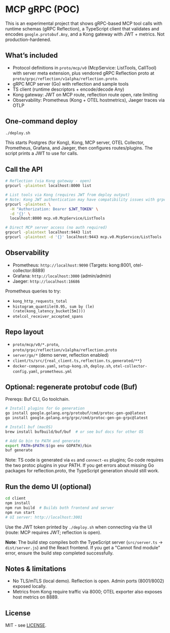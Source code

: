 # MCP gRPC (POC)

This is an experimental project that shows gRPC-based MCP tool calls with runtime schemas (gRPC Reflection), a TypeScript client that validates and encodes `google.protobuf.Any`, and a Kong gateway with JWT + metrics. Not production-hardened.

## What’s included
- Protocol definitions in `proto/mcp/v0` (McpService: ListTools, CallTool) with server meta extension, plus vendored gRPC Reflection proto at `proto/grpc/reflection/v1alpha/reflection.proto`.
- gRPC MCP server (Go) with reflection and sample tools
- TS client (runtime descriptors + encode/decode Any)
- Kong gateway: JWT on MCP route, reflection route open, rate limiting
- Observability: Prometheus (Kong + OTEL hostmetrics), Jaeger traces via OTLP

## One-command deploy
```bash
./deploy.sh
```
This starts Postgres (for Kong), Kong, MCP server, OTEL Collector, Prometheus, Grafana, and Jaeger, then configures routes/plugins. The script prints a JWT to use for calls.

## Call the API
```bash
# Reflection (via Kong gateway - open)
grpcurl -plaintext localhost:8000 list

# List tools via Kong (requires JWT from deploy output)
# Note: Kong JWT authentication may have compatibility issues with grpcurl
grpcurl -plaintext \
  -H "Authorization: Bearer $JWT_TOKEN" \
  -d '{}' \
  localhost:8000 mcp.v0.McpService/ListTools

# Direct MCP server access (no auth required)
grpcurl -plaintext localhost:9443 list
grpcurl -plaintext -d '{}' localhost:9443 mcp.v0.McpService/ListTools
```

## Observability
- Prometheus: `http://localhost:9090` (Targets: kong:8001, otel-collector:8889)
- Grafana: `http://localhost:3000` (admin/admin)
- Jaeger: `http://localhost:16686`

Prometheus queries to try:
- `kong_http_requests_total`
- `histogram_quantile(0.95, sum by (le) (rate(kong_latency_bucket[5m])))`
- `otelcol_receiver_accepted_spans`

## Repo layout
- `proto/mcp/v0/*.proto`, `proto/grpc/reflection/v1alpha/reflection.proto`
- `server/go/*` (demo server, reflection enabled)
- `client/ts/src/{real_client.ts,reflection.ts,generated/**}`
- `docker-compose.yaml`, `setup-kong.sh`, `deploy.sh`, `otel-collector-config.yaml`, `prometheus.yml`

## Optional: regenerate protobuf code (Buf)
Prereqs: Buf CLI, Go toolchain.
```bash
# Install plugins for Go generation
go install google.golang.org/protobuf/cmd/protoc-gen-go@latest
go install google.golang.org/grpc/cmd/protoc-gen-go-grpc@latest

# Install buf (macOS)
brew install bufbuild/buf/buf  # or see buf docs for other OS

# Add Go bin to PATH and generate
export PATH=$PATH:$(go env GOPATH)/bin
buf generate
```
Note: TS code is generated via `es` and `connect-es` plugins; Go code requires the two protoc plugins in your PATH. If you get errors about missing Go packages for reflection.proto, the TypeScript generation should still work.

## Run the demo UI (optional)
```bash
cd client
npm install
npm run build  # Builds both frontend and server
npm run start
# UI server: http://localhost:3001
```
Use the JWT token printed by `./deploy.sh` when connecting via the UI (route: MCP requires JWT; reflection is open).

**Note**: The build step compiles both the TypeScript server (`src/server.ts` → `dist/server.js`) and the React frontend. If you get a "Cannot find module" error, ensure the build step completed successfully.

## Notes & limitations
- No TLS/mTLS (local demo). Reflection is open. Admin ports (8001/8002) exposed locally.
- Metrics from Kong require traffic via 8000; OTEL exporter also exposes host metrics on 8889.

## License
MIT - see [LICENSE](LICENSE).